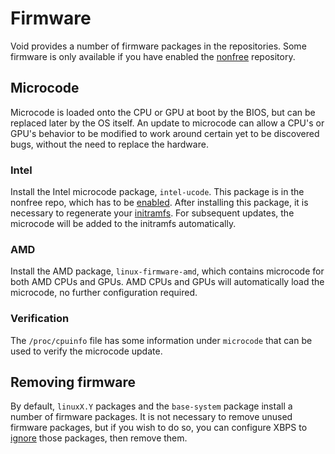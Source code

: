 # Firmware

Void provides a number of firmware packages in the repositories. Some
firmware is only available if you have enabled the
[nonfree](../xbps/repositories/index.md#nonfree) repository.

## Microcode

Microcode is loaded onto the CPU or GPU at boot by the BIOS, but can be
replaced later by the OS itself. An update to microcode can allow a CPU's or
GPU's behavior to be modified to work around certain yet to be discovered
bugs, without the need to replace the hardware.

### Intel

Install the Intel microcode package, `intel-ucode`. This package is in the
nonfree repo, which has to be
[enabled](../xbps/repositories/index.md#nonfree).  After installing this
package, it is necessary to regenerate your
[initramfs](./kernel.md#kernel-hooks). For subsequent updates, the microcode
will be added to the initramfs automatically.

### AMD

Install the AMD package, `linux-firmware-amd`, which contains microcode for
both AMD CPUs and GPUs. AMD CPUs and GPUs will automatically load the
microcode, no further configuration required.

### Verification

The `/proc/cpuinfo` file has some information under `microcode` that can be
used to verify the microcode update.

## Removing firmware

By default, `linuxX.Y` packages and the `base-system` package install a
number of firmware packages. It is not necessary to remove unused firmware
packages, but if you wish to do so, you can configure XBPS to
[ignore](../xbps/advanced-usage.md#ignoring-packages) those packages, then
remove them.
